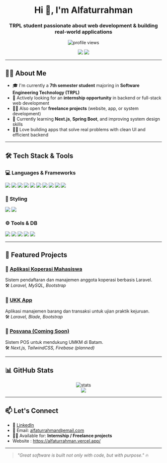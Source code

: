 <h1 align="center">Hi 👋, I'm Alfaturrahman</h1>
<h3 align="center">TRPL student passionate about web development & building real-world applications</h3>

<p align="center">
  <img src="https://komarev.com/ghpvc/?username=Alfaturrahman&label=Profile%20views&color=0e75b6&style=flat" alt="profile views" />
</p>

<p align="center">
  <img src="https://img.shields.io/badge/Ready%20for-Internship-blue?style=flat&logo=internship&logoColor=white" />
  <img src="https://img.shields.io/badge/Open%20to-Freelance%20Work-orange?style=flat&logo=freelancer" />
</p>

---

## 👨‍💻 About Me

- 🎓 I'm currently a **7th semester student** majoring in **Software Engineering Technology (TRPL)**
- 💼 Actively looking for an **internship opportunity** in backend or full-stack web development  
- 🧑‍💻 Also open for **freelance projects** (website, app, or system development)
- 🌱 Currently learning **Next.js**, **Spring Boot**, and improving system design skills
- 🧑‍🔬 Love building apps that solve real problems with clean UI and efficient backend

---

## 🛠️ Tech Stack & Tools

### 💻 Languages & Frameworks
<p>
  <img src="https://img.shields.io/badge/PHP-777BB4?style=flat&logo=php&logoColor=white" />
  <img src="https://img.shields.io/badge/Laravel-F55247?style=flat&logo=laravel&logoColor=white" />
  <img src="https://img.shields.io/badge/Java-007396?style=flat&logo=java&logoColor=white" />
  <img src="https://img.shields.io/badge/Spring Boot-6DB33F?style=flat&logo=spring-boot&logoColor=white" />
  <img src="https://img.shields.io/badge/Django-092E20?style=flat&logo=django&logoColor=white" />
  <img src="https://img.shields.io/badge/JavaScript-F7DF1E?style=flat&logo=javascript&logoColor=black" />
  <img src="https://img.shields.io/badge/React-61DAFB?style=flat&logo=react&logoColor=black" />
  <img src="https://img.shields.io/badge/Next.js-000000?style=flat&logo=nextdotjs&logoColor=white" />
  <img src="https://img.shields.io/badge/Flutter-02569B?style=flat&logo=flutter&logoColor=white" />
  <img src="https://img.shields.io/badge/Firebase-FFCA28?style=flat&logo=firebase&logoColor=black" />
</p>

### 🎨 Styling
<p>
  <img src="https://img.shields.io/badge/Tailwind_CSS-38B2AC?style=flat&logo=tailwind-css&logoColor=white" />
  <img src="https://img.shields.io/badge/Bootstrap-563D7C?style=flat&logo=bootstrap&logoColor=white" />
</p>

### ⚙️ Tools & DB
<p>
  <img src="https://img.shields.io/badge/MySQL-4479A1?style=flat&logo=mysql&logoColor=white" />
  <img src="https://img.shields.io/badge/PostgreSQL-336791?style=flat&logo=postgresql&logoColor=white" />
  <img src="https://img.shields.io/badge/Git-F05032?style=flat&logo=git&logoColor=white" />
  <img src="https://img.shields.io/badge/GitHub-181717?style=flat&logo=github&logoColor=white" />
  <img src="https://img.shields.io/badge/VS Code-007ACC?style=flat&logo=visual-studio-code&logoColor=white" />
</p>

---

## 🚀 Featured Projects

### 📌 [Aplikasi Koperasi Mahasiswa](https://github.com/Alfaturrahman/koperasi)
Sistem pendaftaran dan manajemen anggota koperasi berbasis Laravel.  
🛠️ *Laravel, MySQL, Bootstrap*  

### 📌 [UKK App](https://github.com/Alfaturrahman/ukk)  
Aplikasi manajemen barang dan transaksi untuk ujian praktik kejuruan.  
🛠️ *Laravel, Blade, Bootstrap*

### 📌 [Posvana (Coming Soon)](https://github.com/Alfaturrahman/posvana)  
Sistem POS untuk mendukung UMKM di Batam.  
🛠️ *Next.js, TailwindCSS, Firebase (planned)*

---

## 📊 GitHub Stats

<p align="center">
  <img src="https://github-readme-stats.vercel.app/api?username=Alfaturrahman&show_icons=true&theme=default" alt="stats" />
  <br />
  <img src="https://github-readme-stats.vercel.app/api/top-langs/?username=Alfaturrahman&layout=compact&theme=default" />
</p>

---

## 📫 Let's Connect

- 💼 [LinkedIn](https://linkedin.com/in/alfaturrahman)  
- 📧 Email: alfaturrahman@email.com  
- 🧑‍💻 Available for: **Internship / Freelance projects**
- Website : https://alfaturrahman.vercel.app/

---

> _"Great software is built not only with code, but with purpose."_ 🔥
